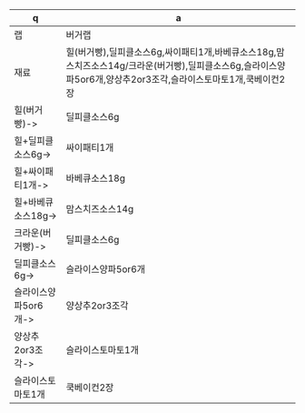  q  | a
--- | ---
랩	| 버거랩
재료	| 힐(버거빵),딜피클소스6g,싸이패티1개,바베큐소스18g,맘스치즈소스14g/크라운(버거빵),딜피클소스6g,슬라이스양파5or6개,양상추2or3조각,슬라이스토마토1개,쿡베이컨2장
힐(버거빵)->	| 딜피클소스6g
힐+딜피클소스6g->	| 싸이패티1개
힐+싸이패티1개->	| 바베큐소스18g
힐+바베큐소스18g->	| 맘스치즈소스14g
크라운(버거빵)->	| 딜피클소스6g
딜피클소스6g->		| 슬라이스양파5or6개
슬라이스양파5or6개->	| 양상추2or3조각
양상추2or3조각->	| 슬라이스토마토1개
슬라이스토마토1개	| 쿡베이컨2장
